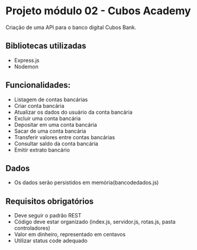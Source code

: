# Projeto módulo 02 - Cubos Academy
Criação de uma API para o banco digital Cubos Bank.

## Bibliotecas utilizadas
- Express.js
- Nodemon

## Funcionalidades:
- Listagem de contas bancárias
- Criar conta bancária
- Atualizar os dados do usuário da conta bancária
- Excluir uma conta bancária
- Depositar em uma conta bancária
- Sacar de uma conta bancária
- Transferir valores entre contas bancárias
- Consultar saldo da conta bancária
- Emitir extrato bancário

## Dados
- Os dados serão persistidos em memória(bancodedados.js)

## Requisitos obrigatórios
- Deve seguir o padrão REST
- Código deve estar organizado (index.js, servidor.js, rotas.js, pasta controladores)
- Valor em dinheiro, representado em centavos
- Utilizar status code adequado